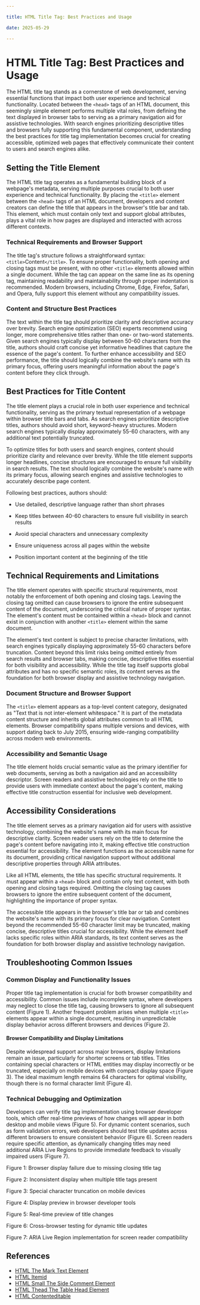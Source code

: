 ```yaml
---

title: HTML Title Tag: Best Practices and Usage

date: 2025-05-29

---
```



# HTML Title Tag: Best Practices and Usage

The HTML title tag stands as a cornerstone of web development, serving essential functions that impact both user experience and technical functionality. Located between the `<head>` tags of an HTML document, this seemingly simple element performs multiple vital roles, from defining the text displayed in browser tabs to serving as a primary navigation aid for assistive technologies. With search engines prioritizing descriptive titles and browsers fully supporting this fundamental component, understanding the best practices for title tag implementation becomes crucial for creating accessible, optimized web pages that effectively communicate their content to users and search engines alike.


## Setting the Title Element

The HTML title tag operates as a fundamental building block of a webpage's metadata, serving multiple purposes crucial to both user experience and technical functionality. By placing the `<title>` element between the `<head>` tags of an HTML document, developers and content creators can define the title that appears in the browser's title bar and tab. This element, which must contain only text and support global attributes, plays a vital role in how pages are displayed and interacted with across different contexts.


### Technical Requirements and Browser Support

The title tag's structure follows a straightforward syntax: `<title>`Content`</title>`. To ensure proper functionality, both opening and closing tags must be present, with no other `<title>` elements allowed within a single document. While the tag can appear on the same line as its opening tag, maintaining readability and maintainability through proper indentation is recommended. Modern browsers, including Chrome, Edge, Firefox, Safari, and Opera, fully support this element without any compatibility issues.


### Content and Structure Best Practices

The text within the title tag should prioritize clarity and descriptive accuracy over brevity. Search engine optimization (SEO) experts recommend using longer, more comprehensive titles rather than one- or two-word statements. Given search engines typically display between 50-60 characters from the title, authors should craft concise yet informative headlines that capture the essence of the page's content. To further enhance accessibility and SEO performance, the title should logically combine the website's name with its primary focus, offering users meaningful information about the page's content before they click through.


## Best Practices for Title Content

The title element plays a crucial role in both user experience and technical functionality, serving as the primary textual representation of a webpage within browser title bars and tabs. As search engines prioritize descriptive titles, authors should avoid short, keyword-heavy structures. Modern search engines typically display approximately 55-60 characters, with any additional text potentially truncated.

To optimize titles for both users and search engines, content should prioritize clarity and relevance over brevity. While the title element supports longer headlines, concise structures are encouraged to ensure full visibility in search results. The text should logically combine the website's name with its primary focus, allowing search engines and assistive technologies to accurately describe page content.

Following best practices, authors should:

- Use detailed, descriptive language rather than short phrases

- Keep titles between 40-60 characters to ensure full visibility in search results

- Avoid special characters and unnecessary complexity

- Ensure uniqueness across all pages within the website

- Position important content at the beginning of the title


## Technical Requirements and Limitations

The title element operates with specific structural requirements, most notably the enforcement of both opening and closing tags. Leaving the closing tag omitted can cause browsers to ignore the entire subsequent content of the document, underscoring the critical nature of proper syntax. The element's content must be contained within a `<head>` block and cannot exist in conjunction with another `<title>` element within the same document.

The element's text content is subject to precise character limitations, with search engines typically displaying approximately 55-60 characters before truncation. Content beyond this limit risks being omitted entirely from search results and browser tabs, making concise, descriptive titles essential for both visibility and accessibility. While the title tag itself supports global attributes and has no specific semantic roles, its content serves as the foundation for both browser display and assistive technology navigation.


### Document Structure and Browser Support

The `<title>` element appears as a top-level content category, designated as "Text that is not inter-element whitespace." It is part of the metadata content structure and inherits global attributes common to all HTML elements. Browser compatibility spans multiple versions and devices, with support dating back to July 2015, ensuring wide-ranging compatibility across modern web environments.


### Accessibility and Semantic Usage

The title element holds crucial semantic value as the primary identifier for web documents, serving as both a navigation aid and an accessibility descriptor. Screen readers and assistive technologies rely on the title to provide users with immediate context about the page's content, making effective title construction essential for inclusive web development.


## Accessibility Considerations

The title element serves as a primary navigation aid for users with assistive technology, combining the website's name with its main focus for descriptive clarity. Screen reader users rely on the title to determine the page's content before navigating into it, making effective title construction essential for accessibility. The element functions as the accessible name for its document, providing critical navigation support without additional descriptive properties through ARIA attributes.

Like all HTML elements, the title has specific structural requirements. It must appear within a `<head>` block and contain only text content, with both opening and closing tags required. Omitting the closing tag causes browsers to ignore the entire subsequent content of the document, highlighting the importance of proper syntax.

The accessible title appears in the browser's title bar or tab and combines the website's name with its primary focus for clear navigation. Content beyond the recommended 55-60 character limit may be truncated, making concise, descriptive titles crucial for accessibility. While the element itself lacks specific roles within ARIA standards, its text content serves as the foundation for both browser display and assistive technology navigation.


## Troubleshooting Common Issues


### Common Display and Functionality Issues

Proper title tag implementation is crucial for both browser compatibility and accessibility. Common issues include incomplete syntax, where developers may neglect to close the title tag, causing browsers to ignore all subsequent content (Figure 1). Another frequent problem arises when multiple `<title>` elements appear within a single document, resulting in unpredictable display behavior across different browsers and devices (Figure 2).


#### Browser Compatibility and Display Limitations

Despite widespread support across major browsers, display limitations remain an issue, particularly for shorter screens or tab titles. Titles containing special characters or HTML entities may display incorrectly or be truncated, especially on mobile devices with compact display space (Figure 3). The ideal maximum length remains 64 characters for optimal visibility, though there is no formal character limit (Figure 4).


### Technical Debugging and Optimization

Developers can verify title tag implementation using browser developer tools, which offer real-time previews of how changes will appear in both desktop and mobile views (Figure 5). For dynamic content scenarios, such as form validation errors, web developers should test title updates across different browsers to ensure consistent behavior (Figure 6). Screen readers require specific attention, as dynamically changing titles may need additional ARIA Live Regions to provide immediate feedback to visually impaired users (Figure 7).

Figure 1: Browser display failure due to missing closing title tag

Figure 2: Inconsistent display when multiple title tags present

Figure 3: Special character truncation on mobile devices

Figure 4: Display preview in browser developer tools

Figure 5: Real-time preview of title changes

Figure 6: Cross-browser testing for dynamic title updates

Figure 7: ARIA Live Region implementation for screen reader compatibility

## References

- [HTML The Mark Text Element](https://github.com/serpuniversity/learn/blob/main/html/HTML%20The%20Mark%20Text%20Element.md)
- [HTML Itemid](https://github.com/serpuniversity/learn/blob/main/html/HTML%20Itemid.md)
- [HTML Small The Side Comment Element](https://github.com/serpuniversity/learn/blob/main/html/HTML%20Small%20The%20Side%20Comment%20Element.md)
- [HTML Thead The Table Head Element](https://github.com/serpuniversity/learn/blob/main/html/HTML%20Thead%20The%20Table%20Head%20Element.md)
- [HTML Contenteditable](https://github.com/serpuniversity/learn/blob/main/html/HTML%20Contenteditable.md)